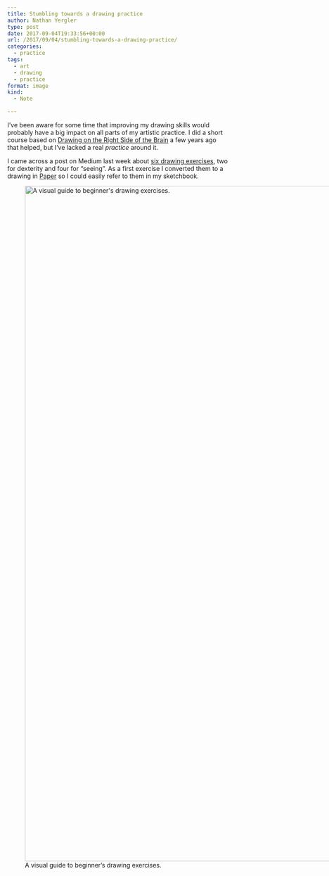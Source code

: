 ```yaml
---
title: Stumbling towards a drawing practice
author: Nathan Yergler
type: post
date: 2017-09-04T19:33:56+00:00
url: /2017/09/04/stumbling-towards-a-drawing-practice/
categories:
  - practice
tags:
  - art
  - drawing
  - practice
format: image
kind:
  - Note

---
```

I&#8217;ve been aware for some time that improving my drawing skills would probably have a big impact on all parts of my artistic practice. I did a short course based on [Drawing on the Right Side of the Brain][1] a few years ago that helped, but I&#8217;ve lacked a real _practice_ around it.

I came across a post on Medium last week about [six drawing exercises][2], two for dexterity and four for &#8220;seeing&#8221;. As a first exercise I converted them to a drawing in [Paper][3] so I could easily refer to them in my sketchbook.

<figure id="attachment_2769" aria-describedby="caption-attachment-2769" style="width: 2048px" class="wp-caption alignnone"><img data-attachment-id="2769" data-permalink="https://www.yergler.net/2017/09/04/stumbling-towards-a-drawing-practice/image-9-4-17-3-30-pm-png/" data-orig-file="https://www.yergler.net/wp-content/uploads/2017/09/Image-9-4-17-3-30-PM.png" data-orig-size="2048,1536" data-comments-opened="0" data-image-meta="{&quot;aperture&quot;:&quot;0&quot;,&quot;credit&quot;:&quot;&quot;,&quot;camera&quot;:&quot;&quot;,&quot;caption&quot;:&quot;&quot;,&quot;created_timestamp&quot;:&quot;0&quot;,&quot;copyright&quot;:&quot;&quot;,&quot;focal_length&quot;:&quot;0&quot;,&quot;iso&quot;:&quot;0&quot;,&quot;shutter_speed&quot;:&quot;0&quot;,&quot;title&quot;:&quot;&quot;,&quot;orientation&quot;:&quot;0&quot;}" data-image-title="Six Drawing Exercises" data-image-description="" data-image-caption="<p>A visual guide to beginner&#8217;s drawing exercises.</p>
" data-medium-file="https://www.yergler.net/wp-content/uploads/2017/09/Image-9-4-17-3-30-PM-300x225.png" data-large-file="https://www.yergler.net/wp-content/uploads/2017/09/Image-9-4-17-3-30-PM-1024x768.png" loading="lazy" class="alignnone size-full wp-image-2769" src="https://www.yergler.net/wp-content/uploads/2017/09/Image-9-4-17-3-30-PM.png" alt="A visual guide to beginner's drawing exercises." width="2048" height="1536" srcset="https://www.yergler.net/wp-content/uploads/2017/09/Image-9-4-17-3-30-PM.png 2048w, https://www.yergler.net/wp-content/uploads/2017/09/Image-9-4-17-3-30-PM-300x225.png 300w, https://www.yergler.net/wp-content/uploads/2017/09/Image-9-4-17-3-30-PM-768x576.png 768w, https://www.yergler.net/wp-content/uploads/2017/09/Image-9-4-17-3-30-PM-1024x768.png 1024w, https://www.yergler.net/wp-content/uploads/2017/09/Image-9-4-17-3-30-PM-800x600.png 800w" sizes="(max-width: 2048px) 100vw, 2048px" /><figcaption id="caption-attachment-2769" class="wp-caption-text">A visual guide to beginner&#8217;s drawing exercises.</figcaption></figure>

 [1]: http://drawright.com "Drawing on the Right Side of the Brain"
 [2]: https://medium.com/personal-growth/a-quick-beginners-guide-to-drawing-58213877715e "A Quick Beginner's Guide to Drawing"
 [3]: https://www.fiftythree.com/paper "Paper, by Fifty Three"